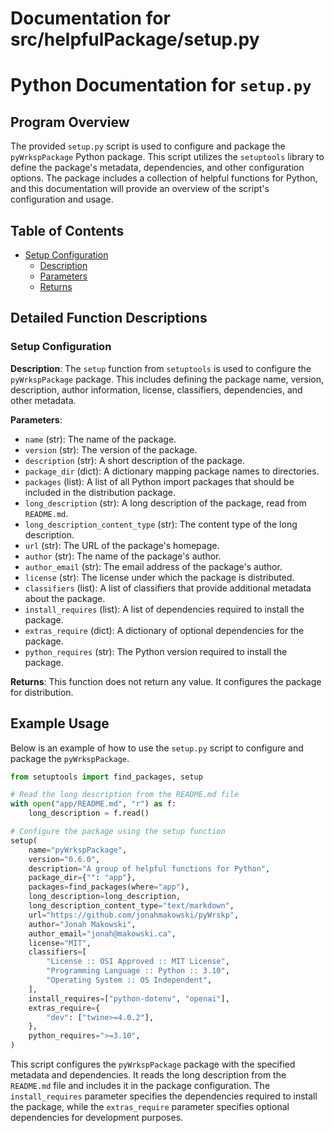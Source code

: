 # Documentation for src/helpfulPackage/setup.py

# Python Documentation for `setup.py`

## Program Overview

The provided `setup.py` script is used to configure and package the `pyWrkspPackage` Python package. This script utilizes the `setuptools` library to define the package's metadata, dependencies, and other configuration options. The package includes a collection of helpful functions for Python, and this documentation will provide an overview of the script's configuration and usage.

## Table of Contents

- [Setup Configuration](#setup-configuration)
  - [Description](#description)
  - [Parameters](#parameters)
  - [Returns](#returns)

## Detailed Function Descriptions

### Setup Configuration

**Description**: The `setup` function from `setuptools` is used to configure the `pyWrkspPackage` package. This includes defining the package name, version, description, author information, license, classifiers, dependencies, and other metadata.

**Parameters**:
- `name` (str): The name of the package.
- `version` (str): The version of the package.
- `description` (str): A short description of the package.
- `package_dir` (dict): A dictionary mapping package names to directories.
- `packages` (list): A list of all Python import packages that should be included in the distribution package.
- `long_description` (str): A long description of the package, read from `README.md`.
- `long_description_content_type` (str): The content type of the long description.
- `url` (str): The URL of the package's homepage.
- `author` (str): The name of the package's author.
- `author_email` (str): The email address of the package's author.
- `license` (str): The license under which the package is distributed.
- `classifiers` (list): A list of classifiers that provide additional metadata about the package.
- `install_requires` (list): A list of dependencies required to install the package.
- `extras_require` (dict): A dictionary of optional dependencies for the package.
- `python_requires` (str): The Python version required to install the package.

**Returns**: This function does not return any value. It configures the package for distribution.

## Example Usage

Below is an example of how to use the `setup.py` script to configure and package the `pyWrkspPackage`.

```python
from setuptools import find_packages, setup

# Read the long description from the README.md file
with open("app/README.md", "r") as f:
    long_description = f.read()

# Configure the package using the setup function
setup(
    name="pyWrkspPackage",
    version="0.6.0",
    description="A group of helpful functions for Python",
    package_dir={"": "app"},
    packages=find_packages(where="app"),
    long_description=long_description,
    long_description_content_type="text/markdown",
    url="https://github.com/jonahmakowski/pyWrskp",
    author="Jonah Makowski",
    author_email="jonah@makowski.ca",
    license="MIT",
    classifiers=[
        "License :: OSI Approved :: MIT License",
        "Programming Language :: Python :: 3.10",
        "Operating System :: OS Independent",
    ],
    install_requires=["python-dotenv", "openai"],
    extras_require={
        "dev": ["twine>=4.0.2"],
    },
    python_requires=">=3.10",
)
```

This script configures the `pyWrkspPackage` package with the specified metadata and dependencies. It reads the long description from the `README.md` file and includes it in the package configuration. The `install_requires` parameter specifies the dependencies required to install the package, while the `extras_require` parameter specifies optional dependencies for development purposes.